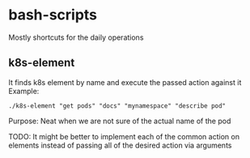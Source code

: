 # bash-scripts
Mostly shortcuts for the daily operations

## k8s-element

It finds k8s element by name and execute the passed action against it
Example:

```
./k8s-element "get pods" "docs" "mynamespace" "describe pod"
```

Purpose: Neat when we are not sure of the actual name of the pod

TODO: It might be better to implement each of the common action on elements instead of passing all of the desired action via arguments
